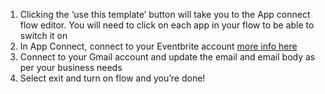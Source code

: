 1. Clicking the ‘use this template’ button will take you to the App connect flow editor. You will need to click on each app in your flow to be able to switch it on 
1. In App Connect, connect to your Eventbrite account [more info here](https://developer.ibm.com/integration/docs/app-connect/how-to-guides-for-apps/use-ibm-app-connect-eventbrite/)
1. Connect to your Gmail account and update the email and email body as per your business needs 
1. Select exit and turn on flow and you’re done!
